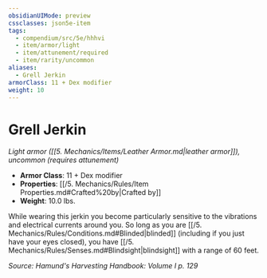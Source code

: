 ```yaml
---
obsidianUIMode: preview
cssclasses: json5e-item
tags:
  - compendium/src/5e/hhhvi
  - item/armor/light
  - item/attunement/required
  - item/rarity/uncommon
aliases:
  - Grell Jerkin
armorClass: 11 + Dex modifier
weight: 10
---
```

# Grell Jerkin
*Light armor ([[5. Mechanics/Items/Leather Armor.md\|leather armor]]), uncommon (requires attunement)*  

- **Armor Class**: 11 + Dex modifier
- **Properties**: [[/5. Mechanics/Rules/Item Properties.md#Crafted%20by\|Crafted by]]
- **Weight**: 10.0 lbs.

While wearing this jerkin you become particularly sensitive to the vibrations and electrical currents around you. So long as you are [[/5. Mechanics/Rules/Conditions.md#Blinded\|blinded]] (including if you just have your eyes closed), you have [[/5. Mechanics/Rules/Senses.md#Blindsight\|blindsight]] with a range of 60 feet.

*Source: Hamund's Harvesting Handbook: Volume I p. 129*
